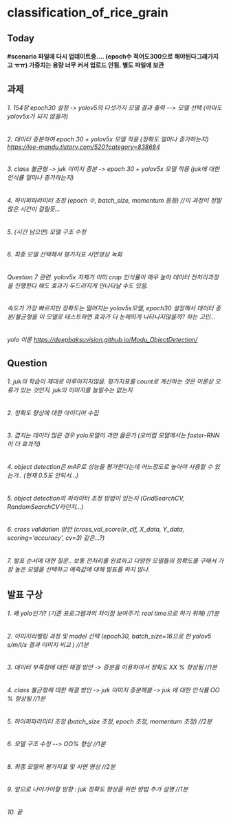 # classification_of_rice_grain

## Today
#### #scenario 파일에 다시 업데이트중.... (epoch수 적어도300으로 해야된다그래가지고 ㅠㅠ) 가중치는 용량 너무 커서 업로드 안됨. 별도 파일에 보관

## 과제
###### 1. 154장 epoch30 설정 -> yolov5의 다섯가지 모델 결과 출력 --> 모델 선택 (아마도 yolov5x가 되지 않을까)
###### 2. 데이터 증분하여 epoch 30 + yolov5x 모델 적용 (정확도 얼마나 증가하는지) https://lee-mandu.tistory.com/520?category=838684
###### 3. class 불균형 -> juk 이미지 증분 -> epoch 30 + yolov5x 모델 적용 (juk에 대한 인식률 얼마나 증가하는지)
###### 4. 하이퍼파라미터 조정 (epoch 수, batch_size, momentum 등등) //이 과정이 정말 많은 시간이 걸릴듯... 
###### 5. (시간 남으면) 모델 구조 수정
###### 6. 최종 모델 선택해서 평가지표 시연영상 녹화

###### Question 7 관련. yolov5x 자체가 이미 crop 인식률이 매우 높아 데이터 전처리과정을 진행한다 해도 효과가 두드러지게 안나타날 수도 있음. 
###### 속도가 가장 빠르지만 정확도는 떨어지는 yolov5s모델, epoch30 설정해서 데이터 증분/불균형을 이 모델로 테스트하면 효과가 더 눈에띄게 나타나지않을까? 하는 고민...

###### yolo 이론 https://deepbaksuvision.github.io/Modu_ObjectDetection/

## Question
###### 1. juk의 학습이 제대로 이루어지지않음. 평가지표를 count로 계산하는 것은 이론상 오류가 있는 것인지. juk의 이미지를 늘릴수는 없는지
###### 2. 정확도 향상에 대한 아이디어 수집
###### 3. 겹치는 데이터 많은 경우 yolo모델이 과연 옳은가 (오버랩 모델에서는 faster-RNN이 더 효과적)
###### 4. object detection은 mAP로 성능을 평가한다는데 어느정도로 높아야 사용할 수 있는가.. (현재 0.5도 안되서...)
###### 5. object detection의 파라미터 조정 방법이 있는지 (GridSearchCV, RandomSearchCV라던지...)
###### 6. cross validation 방안 (cross_val_score(lr_clf, X_data, Y_data, scoring='accuracy', cv=3) 같은...?)
###### 7. 발표 순서에 대한 질문.. 보통 전처리를 완료하고 다양한 모델들의 정확도를 구해서 가장 높은 모델을 선택하고 예측값에 대해 발표를 하지 않나. 

## 발표 구상
###### 1. 왜 yolo인가? (기존 프로그램과의 차이점 보여주기: real time으로 하기 위해) //1분
###### 2. 이미지라벨링 과정 및 model 선택 (epoch30, batch_size=16으로 한 yolov5 s/m/l/x 결과 이미지 비교 ) //1분
###### 3. 데이터 부족함에 대한 해결 방안 -> 증분을 이용하여서 정확도 XX % 향상됨 //1분
###### 4. class 불균형에 대한 해결 방안 -> juk 이미지 증분해봄 -> juk 에 대한 인식률 OO % 향상됨 //1분
###### 5. 하이퍼파라미터 조정 (batch_size 조정, epoch 조정, momentum 조정) //2분
###### 6. 모델 구조 수정 --> OO% 향상 //1분
###### 8. 최종 모델의 평가지표 및 시연 영상 //2분
###### 9. 앞으로 나아가야할 방향 : juk 정확도 향상을 위한 방법 추가 설명 //1분
###### 10. 끝

